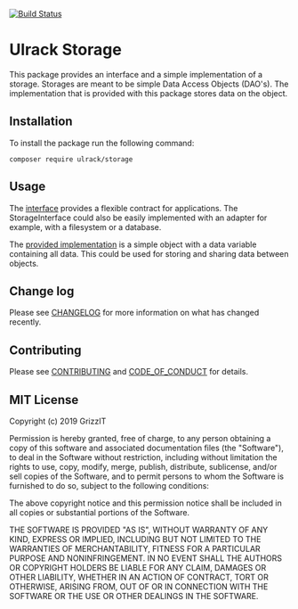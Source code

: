 [![Build Status](https://travis-ci.com/ulrack/storage.svg?branch=master)](https://travis-ci.com/ulrack/storage)

# Ulrack Storage

This package provides an interface and a simple implementation of a storage.
Storages are meant to be simple Data Access Objects (DAO's).
The implementation that is provided with this package stores data on the object.

## Installation

To install the package run the following command:

```
composer require ulrack/storage
```

## Usage

The [interface](src/Common/StorageInterface.php) provides a flexible contract for
applications. The StorageInterface could also be easily implemented with an
adapter for example, with a filesystem or a database.

The [provided implementation](src/Component/ObjectStorage.php) is a simple
object with a data variable containing all data. This could be used for storing
and sharing data between objects.

## Change log

Please see [CHANGELOG](CHANGELOG.md) for more information on what has changed recently.

## Contributing

Please see [CONTRIBUTING](CONTRIBUTING.md) and [CODE_OF_CONDUCT](CODE_OF_CONDUCT.md) for details.

## MIT License

Copyright (c) 2019 GrizzIT

Permission is hereby granted, free of charge, to any person obtaining a copy
of this software and associated documentation files (the "Software"), to deal
in the Software without restriction, including without limitation the rights
to use, copy, modify, merge, publish, distribute, sublicense, and/or sell
copies of the Software, and to permit persons to whom the Software is
furnished to do so, subject to the following conditions:

The above copyright notice and this permission notice shall be included in all
copies or substantial portions of the Software.

THE SOFTWARE IS PROVIDED "AS IS", WITHOUT WARRANTY OF ANY KIND, EXPRESS OR
IMPLIED, INCLUDING BUT NOT LIMITED TO THE WARRANTIES OF MERCHANTABILITY,
FITNESS FOR A PARTICULAR PURPOSE AND NONINFRINGEMENT. IN NO EVENT SHALL THE
AUTHORS OR COPYRIGHT HOLDERS BE LIABLE FOR ANY CLAIM, DAMAGES OR OTHER
LIABILITY, WHETHER IN AN ACTION OF CONTRACT, TORT OR OTHERWISE, ARISING FROM,
OUT OF OR IN CONNECTION WITH THE SOFTWARE OR THE USE OR OTHER DEALINGS IN THE
SOFTWARE.
